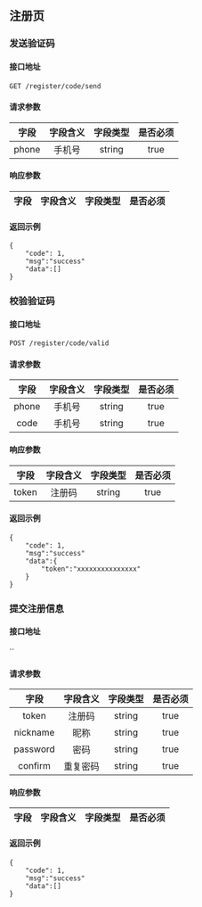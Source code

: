 ## 注册页

### 发送验证码

#### 接口地址

````
GET /register/code/send
````

#### 请求参数

| 字段 | 字段含义 | 字段类型 | 是否必须 |
|:----:|:----:|:----:|:----:|
| phone | 手机号 | string | true |

#### 响应参数

| 字段 | 字段含义 | 字段类型 | 是否必须 |
|:----:|:----:|:----:|:----:|

#### 返回示例
````
{
    "code": 1,
    "msg":"success"
    "data":[]
}
````


### 校验验证码

#### 接口地址

````
POST /register/code/valid
````

#### 请求参数

| 字段 | 字段含义 | 字段类型 | 是否必须 |
|:----:|:----:|:----:|:----:|
| phone | 手机号 | string | true |
| code | 手机号 | string | true |

#### 响应参数

| 字段 | 字段含义 | 字段类型 | 是否必须 |
|:----:|:----:|:----:|:----:|
| token | 注册码 | string | true |

#### 返回示例
````
{
    "code": 1,
    "msg":"success"
    "data":{
        "token":"xxxxxxxxxxxxxxx"
    }
}
````


### 提交注册信息

#### 接口地址

``

#### 请求参数

| 字段 | 字段含义 | 字段类型 | 是否必须 |
|:----:|:----:|:----:|:----:|
| token | 注册码 | string | true |
| nickname | 昵称 | string | true |
| password | 密码 | string | true |
| confirm | 重复密码 | string | true |

#### 响应参数

| 字段 | 字段含义 | 字段类型 | 是否必须 |
|:----:|:----:|:----:|:----:|

#### 返回示例
````
{
    "code": 1,
    "msg":"success"
    "data":[]
}
````
